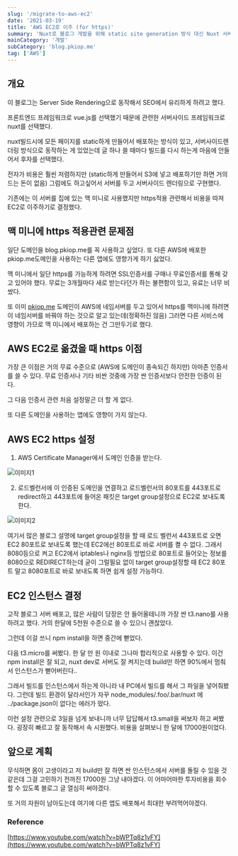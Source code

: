 ```yaml
---
slug: '/migrate-to-aws-ec2'
date: '2021-03-19'
title: 'AWS EC2로 이주 (for https)'
summary: 'Nuxt로 블로그 개발을 위해 static site generation 방식 대신 Nuxt 서버를 EC2에 띄워 배포하도록 구현한 것에 대한 글'
mainCategory: '개발'
subCategory: 'blog.pkiop.me'
tag: ['AWS']
---
```


## 개요

이 블로그는 Server Side Rendering으로 동작해서 SEO에서 유리하게 하려고 했다.

프론트엔드 프레임워크로 vue.js를 선택했기 때문에 관련한 서버사이드 프레임워크로 nuxt를 선택했다.

nuxt빌드시에 모든 페이지를 static하게 만들어서 배포하는 방식이 있고, 서버사이드렌더링 방식으로 동작하는 게 있었는데 글 하나 쓸 때마다 빌드를 다시 하는게 마음에 안들어서 후자를 선택했다.

전자가 비용은 훨씬 저렴하지만 (static하게 만들어서 S3에 넣고 배포하기만 하면 거의 드는 돈이 없음) 그럼에도 하고싶어서 서버를 두고 서버사이드 렌더링으로 구현했다.

기존에는 이 서버를 집에 있는 맥 미니로 사용했지만 https적용 관련해서 비용을 따져 EC2로 이주하기로 결정했다.

## 맥 미니에 https 적용관련 문제점

일단 도메인을 blog.pkiop.me를 꼭 사용하고 싶었다. 또 다른 AWS에 배포한 pkiop.me도메인을 사용하는 다른 앱에도 영향가게 하기 싫었다.

맥 미니에서 일단 https를 가능하게 하려면 SSL인증서를 구매나 무료인증서를 통해 갖고 있어야 했다. 무료는 3개월마다 새로 받는다던가 하는 불편함이 있고, 유료는 너무 비쌌다.

또 이미 [pkiop.me](http://pkiop.me) 도메인이 AWS에 네임서버를 두고 있어서 https를 맥미니에 하려면 이 네임서버를 바꿔야 하는 것으로 알고 있는데(정확하진 않음) 그러면 다른 서비스에 영향이 가므로 맥 미니에서 배포하는 건 그만두기로 했다.

## AWS EC2로 옮겼을 때 https 이점

가장 큰 이점은 거의 무료 수준으로 (AWS에 도메인이 종속되긴 하지만) 아마존 인증서를 쓸 수 있다. 무료 인증서나 기타 비싼 것중에 가장 싼 인증서보다 안전한 인증이 된 다.

그 다음 인증서 관련 처음 설정말곤 더 할 게 없다.

또 다른 도메인을 사용하는 앱에도 영향이 가지 않는다.

## AWS EC2 https 설정

1. AWS Certificate Manager에서 도메인 인증을 받는다.

![이미지1](https://user-images.githubusercontent.com/34783156/111827550-5d7def00-892d-11eb-94e6-75e6cb33f30e.png)

2. 로드벨런서에 이 인증된 도메인을 연결하고 로드벨런서의 80포트를 443포트로 redirect하고 443포트에 들어온 패킷은 target group설정으로 EC2로 보내도록 한다.

![이미지2](https://i.ytimg.com/vi/bWPTq8z1vFY/maxresdefault.jpg)

여기서 많은 블로그 설명에 target group설정을 할 때 로드 벨런서 443포트로 오면 EC2 80포트로 보내도록 했는데 EC2에선 80포트로 바로 서버를 켤 수 없다. 그래서 8080등으로 켜고 EC2에서 iptables나 nginx등 방법으로 80포트로 들어오는 정보를 8080으로 REDIRECT하는데 굳이 그럴필요 없이 target group설정할 때 EC2 80포트 말고 8080포트로 바로 보내도록 하면 쉽게 설정 가능하다.

## EC2 인스턴스 결정

고작 블로그 서버 배포고, 많은 사람이 당장은 안 들어올테니까 가장 싼 t3.nano를 사용하려고 했다. 거의 한달에 5천원 수준으로 쓸 수 있으니 괜찮았다.

그런데 이걸 쓰니 npm install을 하면 중간에 뻗었다.

다음 t3.micro를 써봤다. 한 달 만 원 이내로 그나마 합리적으로 사용할 수 있다. 이건 npm install은 잘 되고, nuxt dev로 서버도 잘 켜지는데 build만 하면 90%에서 멈춰서 인스턴스가 뻗어버린다..

그래서 빌드를 인스턴스에서 하는게 아니라 내 PC에서 빌드를 해서 그 파일을 넣어줘봤다. 그런데 빌드 환경이 달라서인가 자꾸 node_modules/.foo/.bar/nuxt 에 ../package.json이 없다는 에러가 떴다.

이런 설정 관련으로 3일을 넘게 보내니까 너무 답답해서 t3.small을 써보자 하고 써봤다. 굉장히 빠르고 잘 동작해서 속 시원했다. 비용을 살펴보니 한 달에 17000원이었다.

## 앞으로 계획

무식하면 몸이 고생이라고 저 build만 잘 하면 싼 인스턴스에서 서버를 돌릴 수 있을 것 같은데 그걸 고민하기 전까진 17000원 그냥 내야겠다. 이 어마어마한 투자비용을 회수할 수 있도록 블로그 글 열심히 써야겠다.

또 거의 자원이 남아도는데 여기에 다른 앱도 배포해서 최대한 부려먹어야겠다.

### Reference

[https://www.youtube.com/watch?v=bWPTq8z1vFY](https://www.youtube.com/watch?v=bWPTq8z1vFY)
